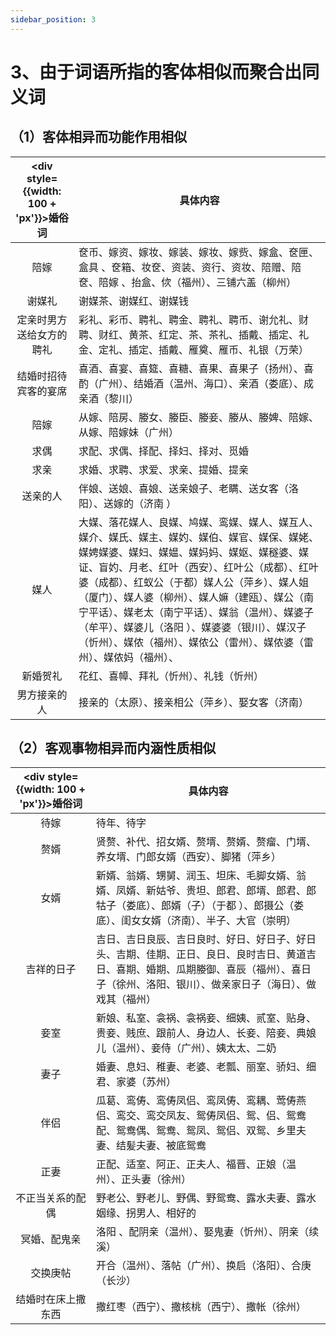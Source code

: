 ```yaml
---
sidebar_position: 3
---
```


# 3、由于词语所指的客体相似而聚合出同义词

## （1）客体相异而功能作用相似

| <div style={{width: 100 + 'px'}}>婚俗词</div> | 具体内容 |
| :---: | --- |
| 陪嫁 | 奁币、嫁资、嫁妆、嫁装、嫁妆、嫁赀、嫁盒、奁匣、盒具 、奁箱、妆奁、资装、资行、资妆、陪赠、陪奁、陪嫁 、抬盒、佽（福州）、三铺六盖（柳州） |
| 谢媒礼 | 谢媒茶、谢媒红、谢媒钱 |
| 定亲时男方送给女方的聘礼 | 彩礼、彩币、聘礼、聘金、聘礼、聘币、谢允礼、财聘、财红、黄茶、红定、茶、茶礼、插戴、插定、礼金、定礼、插定、插戴、雁奠、雁币、礼银（万荣） |
| 结婚时招待宾客的宴席 | 喜酒、喜宴、喜筵、喜糖、喜果、喜果子（扬州）、喜酌（广州）、结婚酒（温州、海口）、亲酒（娄底）、成亲酒（黎川） |
| 陪嫁 | 从嫁、陪房、媵女、媵臣、媵妾、媵从、媵婢、陪嫁、从嫁、陪嫁妹（广州） |
| 求偶 | 求配、求偶、择配、择妇、择对、觅婚 |
| 求亲 | 求婚、求聘、求爱、求亲、提婚、提亲 |
| 送亲的人 | 伴娘、送娘、喜娘、送亲娘子、老瞒、送女客（洛阳）、送嫁的（济南 ） |
| 媒人 | 大媒、落花媒人、良媒、鸠媒、鸾媒、媒人、媒互人、媒介、媒氏、媒主、媒妁、媒伯、媒官、媒保、媒姥、媒娉媒婆、媒妇、媒媪、媒妈妈、媒妪、媒穟婆、媒证、盲妁、月老、红叶（西安）、红叶公（成都）、红叶婆（成都）、红蚁公（于都）媒人公（萍乡）、媒人姐（厦门）、媒人婆（柳州）、媒人嫲（建瓯）、媒公（南宁平话）、媒老太（南宁平话）、媒翁（温州）、媒婆子（牟平）、媒婆儿（洛阳 ）、媒婆婆（银川）、媒汉子（忻州）、媒侬（福州）、媒侬公（雷州）、媒侬婆（雷州）、媒侬妈（福州）、 |
| 新婚贺礼 | 花红、喜幛、拜礼（忻州）、礼钱（忻州） |
| 男方接亲的人 | 接亲的（太原）、接亲相公（萍乡）、娶女客（济南） |

## （2）客观事物相异而内涵性质相似

| <div style={{width: 100 + 'px'}}>婚俗词</div> | 具体内容 |
| :---: | --- |
| 待嫁 | 待年、待字 |
| 赘婿 | 贤赘、补代、招女婿、赘壻、赘婿、赘瘤、门壻、养女壻、门郎女婿（西安）、脚猪（萍乡） |
| 女婿 | 新婿、翁婿、甥舅、润玉、坦床、毛脚女婿、翁婿、凤婿、新姑爷、贵坦、郎君、郎壻、郎君、郎牯子（娄底）、郎婿（子）（于都 ）、郎摄公（娄底）、闺女女婿（济南）、半子、大官（崇明） |
| 吉祥的日子 | 吉日、吉日良辰、吉日良时、好日、好日子、好日头、吉期、佳期、正日、良日、良时吉日、黄道吉日、喜期、婚期、瓜期媵御、喜辰（福州）、喜日子（徐州、洛阳、银川）、做亲家日子（海日）、做戏其（福州） |
| 妾室 | 新娘、私室、衾祸、衾祸妾、细姨、贰室、贴身、贵妾、贱庶、跟前人、身边人、长妾、陪妾、典娘儿（温州）、妾侍（广州）、姨太太、二奶 |
| 妻子 | 婚妻、息妇、稚妻、老婆、老瓢、丽室、骄妇、细君、家婆（苏州） |
| 伴侣 | 瓜葛、鸾俦、鸾俦凤侣、鸾凤俦、鸾耦、莺俦燕侣、鸾交、鸾交凤友、鸳俦凤侣、鸳、侣、鸳鸯配、鸳鸯偶、鸳鸯、鸳凤、鸳侣、双鸳、乡里夫妻、结髪夫妻、被底鸳鸯 |
| 正妻 | 正配、适室、阿正、正夫人、福晋、正娘（温州）、正头妻（徐州） |
| 不正当关系的配偶 | 野老公、野老儿、野偶、野鸳鸯、露水夫妻、露水姻缘、拐男人、相好的 |
| 冥婚、配鬼亲 | 洛阳 、配阴亲（温州）、娶鬼妻（忻州）、阴亲（续溪） |
| 交换庚帖 | 开合（温州）、落帖（广州）、换启（洛阳）、合庚（长沙） |
| 结婚时在床上撒东西 | 撒红枣（西宁）、撒核桃（西宁）、撒帐（徐州） |